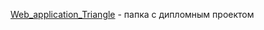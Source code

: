 [Web_application_Triangle](https://github.com/1stFunt/Autotest_web_applications/tree/main/Web_application_Triangle) - папка с дипломным проектом
